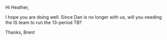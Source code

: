 Hi Heather,

I hope you are doing well. Since Dan is no longer with us, will you needing the IS team to run the 13-period TB?

Thanks,
Brent
